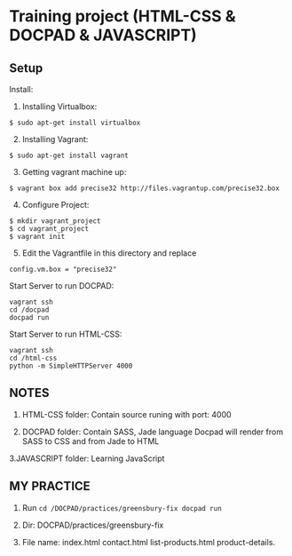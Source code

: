 
# Training project (HTML-CSS & DOCPAD & JAVASCRIPT)

## Setup

Install:

  1. Installing Virtualbox:
  ``` 
  $ sudo apt-get install virtualbox
  ```
  
  2. Installing Vagrant:
  ```
  $ sudo apt-get install vagrant
  ```

  3. Getting vagrant  machine up:
  ```
  $ vagrant box add precise32 http://files.vagrantup.com/precise32.box
  ```

  4. Configure Project:
  ```
  $ mkdir vagrant_project
  $ cd vagrant_project
  $ vagrant init
  ```

  5. Edit the Vagrantfile in this directory and replace
  ```
  config.vm.box = "precise32"
  ```


Start Server to run DOCPAD:
  ```
  vagrant ssh
  cd /docpad
  docpad run
  ```

Start Server to run HTML-CSS:
  ```
  vagrant ssh
  cd /html-css
  python -m SimpleHTTPServer 4000
  ```

## NOTES

  1. HTML-CSS folder:
    Contain source runing with port: 4000

  2. DOCPAD folder:
    Contain SASS, Jade language
    Docpad will render from SASS to CSS and from Jade to HTML

  3.JAVASCRIPT folder:
    Learning JavaScript
## MY PRACTICE
  1. Run
    ```
    cd /DOCPAD/practices/greensbury-fix
    docpad run
    ```
   
  2. Dir: DOCPAD/practices/greensbury-fix
  3. File name:
    index.html
    contact.html
    list-products.html
    product-details.